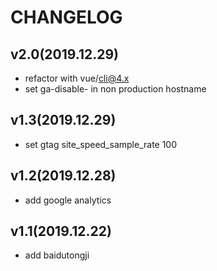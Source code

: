 # CHANGELOG

## v2.0(2019.12.29)

- refactor with vue/cli@4.x
- set ga-disable- in non production hostname

## v1.3(2019.12.29)

- set gtag site_speed_sample_rate 100

## v1.2(2019.12.28)

- add google analytics

## v1.1(2019.12.22)

- add baidutongji
